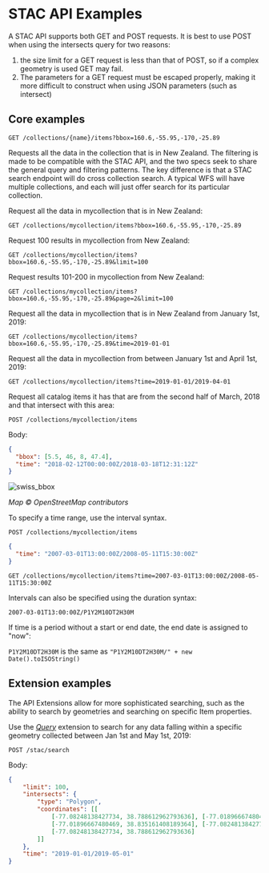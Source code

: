 # STAC API Examples

A STAC API supports both GET and POST requests. It is best to use POST when using the intersects query for two reasons:

1. the size limit for a GET request is less than that of POST, so if a complex geometry is used GET may fail.
2. The parameters for a GET request must be escaped properly, making it more difficult to construct when using JSON parameters (such as intersect)

## Core examples

```
GET /collections/{name}/items?bbox=160.6,-55.95,-170,-25.89
```

Requests all the data in the collection that is in New Zealand. The filtering is made to be compatible with the STAC API,
and the two specs seek to share the general query and filtering patterns. The key difference is that a STAC search endpoint
will do cross collection search. A typical WFS will have multiple collections, and each will just offer search for its particular
collection.

Request all the data in mycollection that is in New Zealand:

```
GET /collections/mycollection/items?bbox=160.6,-55.95,-170,-25.89
```

Request 100 results in mycollection from New Zealand:

```
GET /collections/mycollection/items?bbox=160.6,-55.95,-170,-25.89&limit=100
```

Request results 101-200 in mycollection from New Zealand:

```
GET /collections/mycollection/items?bbox=160.6,-55.95,-170,-25.89&page=2&limit=100
```

Request all the data in mycollection that is in New Zealand from January 1st, 2019:

```
GET /collections/mycollection/items?bbox=160.6,-55.95,-170,-25.89&time=2019-01-01
```

Request all the data in mycollection from between January 1st and April 1st, 2019:

```
GET /collections/mycollection/items?time=2019-01-01/2019-04-01
```

Request all catalog items it has that are from the second half of March, 2018 and that intersect with this area:

```
POST /collections/mycollection/items
```

Body:
```json
{
  "bbox": [5.5, 46, 8, 47.4],
  "time": "2018-02-12T00:00:00Z/2018-03-18T12:31:12Z"
}
```

![swiss_bbox](https://user-images.githubusercontent.com/407017/38382405-b5e69344-38be-11e8-90dc-35738678356d.png)

_Map © OpenStreetMap contributors_


To specify a time range, use the interval syntax.

```
POST /collections/mycollection/items
```

```json
{
  "time": "2007-03-01T13:00:00Z/2008-05-11T15:30:00Z"
}
```

```
GET /collections/mycollection/items?time=2007-03-01T13:00:00Z/2008-05-11T15:30:00Z
```

Intervals can also be specified using the duration syntax:

```
2007-03-01T13:00:00Z/P1Y2M10DT2H30M
```

If time is a period without a start or end date, the end date is assigned to "now":

`P1Y2M10DT2H30M` is the same as `"P1Y2M10DT2H30M/" + new Date().toISOString()`

## Extension examples

The API Extensions allow for more sophisticated searching, such as the ability to search by geometries and searching on specific Item properties.

Use the *[Query](extensions/query-stacql/README.md)* extension to search for any data falling within a specific geometry collected between Jan 1st and May 1st, 2019:

```
POST /stac/search
```

Body:
```json
{
    "limit": 100,
    "intersects": {
        "type": "Polygon",
        "coordinates": [[
            [-77.08248138427734, 38.788612962793636], [-77.01896667480469, 38.788612962793636],
            [-77.01896667480469, 38.835161408189364], [-77.08248138427734, 38.835161408189364],
            [-77.08248138427734, 38.788612962793636]
        ]]
    },
    "time": "2019-01-01/2019-05-01"
}
```
